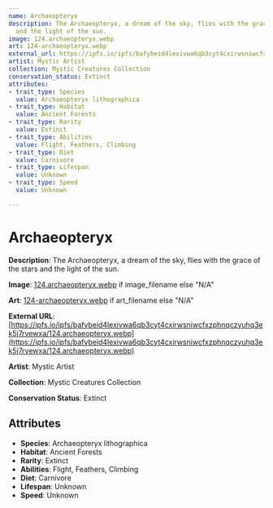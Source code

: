 ```yaml
---
name: Archaeopteryx
description: The Archaeopteryx, a dream of the sky, flies with the grace of the stars
  and the light of the sun.
image: 124.archaeopteryx.webp
art: 124-archaeopteryx.webp
external_url: https://ipfs.io/ipfs/bafybeid4lexivwa6qb3cyt4cxirwsniwcfxzphnqczyuhq3ek5j7rvewxa/124.archaeopteryx.webp
artist: Mystic Artist
collection: Mystic Creatures Collection
conservation_status: Extinct
attributes:
- trait_type: Species
  value: Archaeopteryx lithographica
- trait_type: Habitat
  value: Ancient Forests
- trait_type: Rarity
  value: Extinct
- trait_type: Abilities
  value: Flight, Feathers, Climbing
- trait_type: Diet
  value: Carnivore
- trait_type: Lifespan
  value: Unknown
- trait_type: Speed
  value: Unknown

---
```


# Archaeopteryx

**Description**: The Archaeopteryx, a dream of the sky, flies with the grace of the stars and the light of the sun.

**Image**: [124.archaeopteryx.webp](./124.archaeopteryx.webp) if image_filename else "N/A"

**Art**: [124-archaeopteryx.webp](./124-archaeopteryx.webp) if art_filename else "N/A"

**External URL**: [https://ipfs.io/ipfs/bafybeid4lexivwa6qb3cyt4cxirwsniwcfxzphnqczyuhq3ek5j7rvewxa/124.archaeopteryx.webp](https://ipfs.io/ipfs/bafybeid4lexivwa6qb3cyt4cxirwsniwcfxzphnqczyuhq3ek5j7rvewxa/124.archaeopteryx.webp)

**Artist**: Mystic Artist

**Collection**: Mystic Creatures Collection

**Conservation Status**: Extinct

## Attributes
- **Species**: Archaeopteryx lithographica
- **Habitat**: Ancient Forests
- **Rarity**: Extinct
- **Abilities**: Flight, Feathers, Climbing
- **Diet**: Carnivore
- **Lifespan**: Unknown
- **Speed**: Unknown
